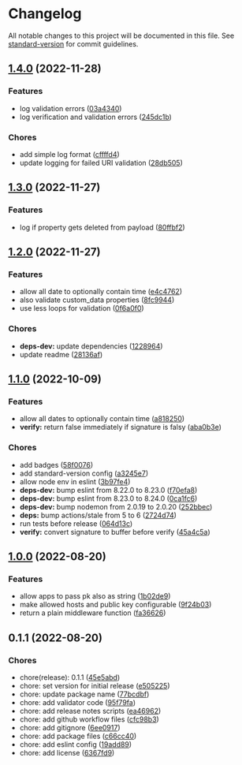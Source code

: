 # Changelog

All notable changes to this project will be documented in this file. See [standard-version](https://github.com/conventional-changelog/standard-version) for commit guidelines.

## [1.4.0](https://github.com/discue/paddle-webhook-validator/compare/v1.3.0...v1.4.0) (2022-11-28)


### Features

* log validation errors ([03a4340](https://github.com/discue/paddle-webhook-validator/commit/03a434082860a8d2043b38fe5420a2a78be67559))
* log verification and validation errors ([245dc1b](https://github.com/discue/paddle-webhook-validator/commit/245dc1bd8da94ceec93c083cc01ee09e54a313a1))


### Chores

* add simple log format ([cffffd4](https://github.com/discue/paddle-webhook-validator/commit/cffffd4c2e770b2113b3b5b8189a71057eaf53a3))
* update logging for failed URI validation ([28db505](https://github.com/discue/paddle-webhook-validator/commit/28db505d9ad6a9279c72114507f30869f76177ca))

## [1.3.0](https://github.com/discue/paddle-webhook-validator/compare/v1.2.0...v1.3.0) (2022-11-27)


### Features

* log if property gets deleted from payload ([80ffbf2](https://github.com/discue/paddle-webhook-validator/commit/80ffbf2d83ffa05353a2a623b034520d79d3a22a))

## [1.2.0](https://github.com/discue/paddle-webhook-validator/compare/v1.1.0...v1.2.0) (2022-11-27)


### Features

* allow all date to optionally contain time ([e4c4762](https://github.com/discue/paddle-webhook-validator/commit/e4c4762dd9b26660d0b3995f8bfeb989c0c01216))
* also validate custom_data properties ([8fc9944](https://github.com/discue/paddle-webhook-validator/commit/8fc9944ec710818edc496f29fbf07e468ad8e151))
* use less loops for validation ([0f6a0f0](https://github.com/discue/paddle-webhook-validator/commit/0f6a0f085ab11ef57bac859c851f9266c749917f))


### Chores

* **deps-dev:** update dependencies ([1228964](https://github.com/discue/paddle-webhook-validator/commit/122896421342b6ba9dbb79fe2ffd883832ad4843))
* update readme ([28136af](https://github.com/discue/paddle-webhook-validator/commit/28136af6855ee1ee91127fbc0d359353429cc5ff))

## [1.1.0](https://github.com/discue/paddle-webhook-validator/compare/v1.0.0...v1.1.0) (2022-10-09)


### Features

* allow all dates to optionally contain time ([a818250](https://github.com/discue/paddle-webhook-validator/commit/a818250afb79c9a75c5dc72c529f9cea3b02719e))
* **verify:** return false immediately if signature is falsy ([aba0b3e](https://github.com/discue/paddle-webhook-validator/commit/aba0b3e2900b539abb7b95a694a317802440b50c))


### Chores

* add badges ([58f0076](https://github.com/discue/paddle-webhook-validator/commit/58f0076f29bc5065d76f1d54cd6744703a8305b5))
* add standard-version config ([a3245e7](https://github.com/discue/paddle-webhook-validator/commit/a3245e75cba3e7ea9a23118caa60d4c60369ab17))
* allow node env in eslint ([3b97fe4](https://github.com/discue/paddle-webhook-validator/commit/3b97fe4358c070d324ce5deac6894c00b9375481))
* **deps-dev:** bump eslint from 8.22.0 to 8.23.0 ([f70efa8](https://github.com/discue/paddle-webhook-validator/commit/f70efa81e9caa99794fdfdd17832a31f1b30f61a))
* **deps-dev:** bump eslint from 8.23.0 to 8.24.0 ([0ca1fc6](https://github.com/discue/paddle-webhook-validator/commit/0ca1fc64ec8ca6fa34cd5504903ad5e2a8961e28))
* **deps-dev:** bump nodemon from 2.0.19 to 2.0.20 ([252bbec](https://github.com/discue/paddle-webhook-validator/commit/252bbec251c0ae09ca50d68a935a5f2c3b64e80d))
* **deps:** bump actions/stale from 5 to 6 ([2724d74](https://github.com/discue/paddle-webhook-validator/commit/2724d748bdbafd944612e85e9779c47eed37a2e8))
* run tests before release ([064d13c](https://github.com/discue/paddle-webhook-validator/commit/064d13ce3769f73044e105742ab0cd06ca50cd10))
* **verify:** convert signature to buffer before verify ([45a4c5a](https://github.com/discue/paddle-webhook-validator/commit/45a4c5a7ceb64afe895a0dec57205181540616f1))

## [1.0.0](https://github.com/discue/paddle-webhook-validator/compare/v0.1.1...v1.0.0) (2022-08-20)


### Features

* allow apps to pass pk also as string ([1b02de9](https://github.com/discue/paddle-webhook-validator/commit/1b02de9a4da82bc911d78e2c2b59d6597358f74a))
* make allowed hosts and public key configurable ([9f24b03](https://github.com/discue/paddle-webhook-validator/commit/9f24b03bdd83c77aaac45994b860c31368b67f83))
* return a plain middleware function ([fa36626](https://github.com/discue/paddle-webhook-validator/commit/fa3662659da86df83d3687b5588914c99b1ddcbd))

## 0.1.1 (2022-08-20)
### Chores
* chore(release): 0.1.1 ([45e5abd](https://github.com/discue/paddle-webhook-validator/commit/45e5abd))
* chore: set version for initial release ([e505225](https://github.com/discue/paddle-webhook-validator/commit/e505225))
* chore: update package name ([77bcdbf](https://github.com/discue/paddle-webhook-validator/commit/77bcdbf))
* chore: add validator code ([95f79fa](https://github.com/discue/paddle-webhook-validator/commit/95f79fa))
* chore: add release notes scripts ([ea46962](https://github.com/discue/paddle-webhook-validator/commit/ea46962))
* chore: add github workflow files ([cfc98b3](https://github.com/discue/paddle-webhook-validator/commit/cfc98b3))
* chore: add gitignore ([6ee0917](https://github.com/discue/paddle-webhook-validator/commit/6ee0917))
* chore: add package files ([c66cc40](https://github.com/discue/paddle-webhook-validator/commit/c66cc40))
* chore: add eslint config ([19add89](https://github.com/discue/paddle-webhook-validator/commit/19add89))
* chore: add license ([6367fd9](https://github.com/discue/paddle-webhook-validator/commit/6367fd9))
